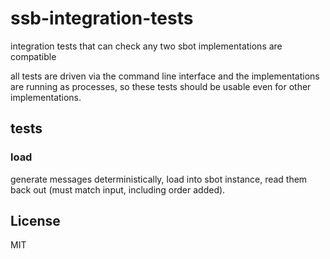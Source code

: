 # ssb-integration-tests

integration tests that can check any two sbot implementations are compatible

all tests are driven via the command line interface and the implementations are
running as processes, so these tests should be usable even for other implementations.

## tests

### load

generate messages deterministically, load into sbot instance, read them back out
(must match input, including order added).

## License

MIT





